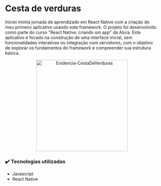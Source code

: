 # Cesta de verduras

Iniciei minha jornada de aprendizado em React Native com a criação do meu primeiro aplicativo usando este framework. O projeto foi desenvolvido como parte do curso "React Native: criando um app" da Alura. Este aplicativo é focado na construção de uma interface inicial, sem funcionalidades interativas ou integração com servidores, com o objetivo de explorar os fundamentos do framework e compreender sua estrutura básica.

<div align="center">
  <img src="https://github.com/user-attachments/assets/a4662e49-7215-4826-8d0d-3e325aa56e9c" alt="Evidencia-CestaDeVerduras" width="300" />
</div>

### ✔️ Tecnologias utilizadas

- Javascript
- React Native
